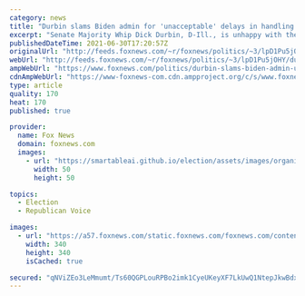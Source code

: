 ```yaml
---
category: news
title: "Durbin slams Biden admin for 'unacceptable' delays in handling DACA applications"
excerpt: "Senate Majority Whip Dick Durbin, D-Ill., is unhappy with the Biden administration following the release of a quarterly report of statistics related to applications for the Deferred Action for Childhood Arrivals (DACA) program."
publishedDateTime: 2021-06-30T17:20:57Z
originalUrl: "http://feeds.foxnews.com/~r/foxnews/politics/~3/lpD1Pu5jOHY/durbin-slams-biden-admin-unacceptable-delays-daca-applications"
webUrl: "http://feeds.foxnews.com/~r/foxnews/politics/~3/lpD1Pu5jOHY/durbin-slams-biden-admin-unacceptable-delays-daca-applications"
ampWebUrl: "https://www.foxnews.com/politics/durbin-slams-biden-admin-unacceptable-delays-daca-applications.amp"
cdnAmpWebUrl: "https://www-foxnews-com.cdn.ampproject.org/c/s/www.foxnews.com/politics/durbin-slams-biden-admin-unacceptable-delays-daca-applications.amp"
type: article
quality: 170
heat: 170
published: true

provider:
  name: Fox News
  domain: foxnews.com
  images:
    - url: "https://smartableai.github.io/election/assets/images/organizations/foxnews.com-50x50.jpg"
      width: 50
      height: 50

topics:
  - Election
  - Republican Voice

images:
  - url: "https://a57.foxnews.com/static.foxnews.com/foxnews.com/content/uploads/2021/03/340/340/RonnBlitzerHeadshot.jpg?ve=1&tl=1"
    width: 340
    height: 340
    isCached: true

secured: "qNViZEo3LeMmumt/Ts60QGPLouRPBo2imk1CyeUKeyXF7LkUwQ1NtepJkwBdxcQE0RrItJuc9efTEh2UW5gxklqqA+5Cr1hRtalI3q0saVLhtzbCW10lThV5aiNvkgIYJ0Zbr3o3TXUPOX40BKo1HevJmKlokANzymdPVxdWUG+4l82zpR8dpPou6lMM1FXGwLM27O/d4PTW/G/3zw59WCePFqs7I21nypwBo0eVDzzJ5i54Emf4NxvBQaQEhjAyNS1gvdZH+DAqeKF3NfpYSDFblE5z8K5NdLcFUoGlDaGwsIqKSq4VR6GE/dGOw2cISmuFRVJmKrRnwhxC1Ppl4nt3dEZsTiPlN5pSjyzIuRs=;Thf+LyTMMCV2BuwbrMpgJA=="
---
```


